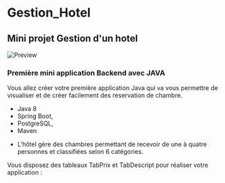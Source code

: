 # Gestion_Hotel

## Mini projet Gestion d'un hotel

![Preview](https://github.com/MSJavaAfpaRoubaix/Gestion_Hotel/blob/main/Java11.png?raw=true)

### Première mini application Backend avec JAVA  
Vous allez créer votre première application Java qui va vous permettre de visualiser et de créer facilement des reservation de chambre.  
- Java 8
- Spring Boot, 
- PostgreSQL, 
- Maven 

* L'hôtel gère des chambres permettant de recevoir de une à quatre personnes et classifiées selon 6 catégories.

Vous disposez des tableaux TabPrix et TabDescript pour réaliser votre application :

